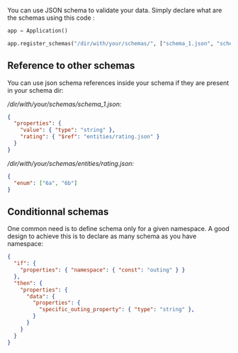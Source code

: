 You can use JSON schema to validate your data. Simply declare what are the schemas using this code : 

```python
app = Application()

app.register_schemas("/dir/with/your/schemas/", ["schema_1.json", "schema_2.json"])
```

## Reference to other schemas

You can use json schema references inside your schema if they are present in your schema dir:

*/dir/with/your/schemas/schema_1.json:*

```json
{
  "properties": {
    "value": { "type": "string" },
    "rating": { "$ref": "entities/rating.json" }
  }
}
```

*/dir/with/your/schemas/entities/rating.json:*
```json
{
  "enum": ["6a", "6b"]
}
```

## Conditionnal schemas

One common need is to define schema only for a given namespace. A good design to achieve this is to declare as many schema as you have namespace: 

```json
{
  "if": {
    "properties": { "namespace": { "const": "outing" } }
  },
  "then": {
    "properties": {
      "data": {
        "properties": {
          "specific_outing_property": { "type": "string" },
        }
      }
    }
  }
}
```
